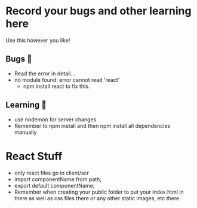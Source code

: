 # Record your bugs and other learning here

Use this however you like!

## Bugs 🐛

- Read the error in detail...
- no module found: error cannot read 'react'
  - npm install react to fix this.

## Learning 📜
- use nodemon for server changes
- Remember to npm install and then npm install all dependencies manually

# React Stuff
- only react files go in client/scr
- import componentName from path;
- export default componentName;
- Remember when creating your public folder to put your index.html in there as well as css files there or any other static images, etc there.